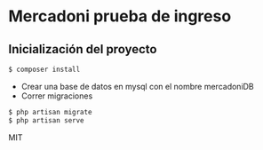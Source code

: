 # Mercadoni prueba de ingreso
 ## Inicialización del proyecto
 ```sh
$ composer install
```
 - Crear una base de datos en mysql con el nombre mercadoniDB
 - Correr migraciones
 ```sh
$ php artisan migrate
$ php artisan serve
```
MIT
